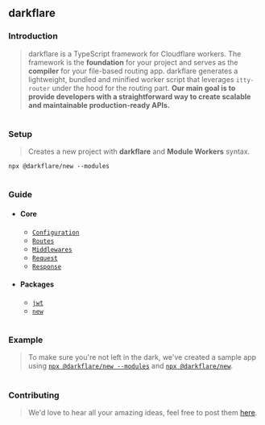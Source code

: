 ## darkflare

### Introduction

> darkflare is a TypeScript framework for Cloudflare workers. The framework is the **foundation** for your project and serves as the **compiler** for your file-based routing app. darkflare generates a lightweight, bundled and minified worker script that leverages `itty-router` under the hood for the routing part. **Our main goal is to provide developers with a straightforward way to create scalable and maintainable production-ready APIs.**

#

### Setup

> Creates a new project with **darkflare** and **Module Workers** syntax.

```sh-session
npx @darkflare/new --modules
```

#

### Guide

- #### Core
  - [`Configuration`](https://github.com/azurydev/darkflare/blob/canary/guide/configuration.md)
  - [`Routes`](https://github.com/azurydev/darkflare/blob/canary/guide/routes.md)
  - [`Middlewares`](https://github.com/azurydev/darkflare/blob/canary/guide/middlewares.md)
  - [`Request`](https://github.com/azurydev/darkflare/blob/canary/guide/request.md)
  - [`Response`](https://github.com/azurydev/darkflare/blob/canary/guide/response.md)

- #### Packages
  - [`jwt`](https://github.com/azurydev/darkflare/blob/canary/guide/packages/jwt.md)
  - [`new`](https://github.com/azurydev/darkflare/blob/canary/guide/packages/new.md)

#

### Example

> To make sure you're not left in the dark, we've created a sample app using [`npx @darkflare/new --modules`](sample-modules-app) and [`npx @darkflare/new`](sample-app).

#

### Contributing

> We'd love to hear all your amazing ideas, feel free to post them [here](https://github.com/azurydev/darkflare/issues/new/choose).
